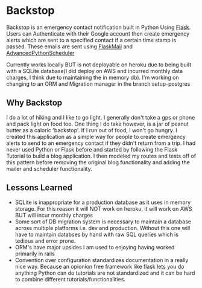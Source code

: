 # Backstop

Backstop is an emergency contact notification built in Python Using [Flask](https://flask.palletsprojects.com/en/1.1.x/). Users can Authenticate with their Google account then create emergency alerts which are sent to a specified contact if a certain time stamp is passed. These emails are sent using [FlaskMail](https://pythonhosted.org/Flask-Mail/) and [AdvancedPythonScheduler](https://apscheduler.readthedocs.io/en/stable/)

Currently works locally BUT is not deployable on heroku due to being built with a SQLite database(I did deploy on AWS and incurred monthly data charges, I think due to maintaining the in memory db). I'm working on changing to an ORM and Migration manager in the branch setup-postgres

## Why Backstop

I do a lot of hiking and I like to go light. I generally don't take a gps or phone and pack light on food too. One thing I do take however, is a jar of peanut butter as a caloric 'backstop'. If I run out of food, I won't go hungry. I created this application as a simple way for people to create emergency alerts to send to an emergency contact if they didn't return from a trip. I had never used Python or Flask before and started by following the Flask Tutorial to build a blog application. I then modeled my routes and tests off of this pattern before removing the original blog functionality and adding the mailer and scheduler functionality.

## Lessons Learned

- SQLite is inappropriate for a production database as it uses in memory storage. For this reason it will NOT work on heroku, it will work on AWS BUT will incur monthly charges
- Some sort of DB migration system is necessary to maintain a database across multiple platforms i.e. dev and production. Without this one will have to maintain databses by hand with raw SQL queries which is tedious and error prone.
- ORM's have major upsides I am used to enjoying having worked primarily in rails
- Convention over configuration standardizes documentation in a really nice way. Because an opionion free framework like flask lets you do anything Python can do tutorials are not standardized and it can be hard to combine different tutorials/functionalities.
